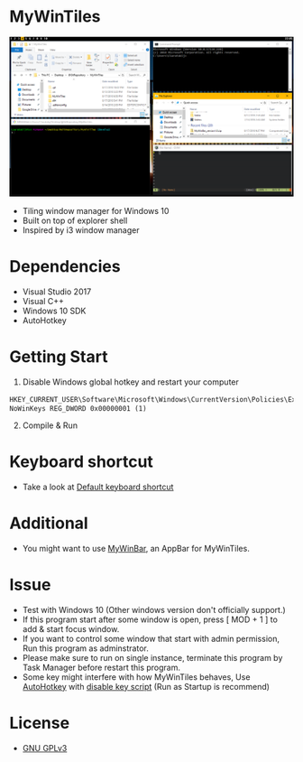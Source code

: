 # MyWinTiles
![pic](screenshots/pic.png)
- Tiling window manager for Windows 10
- Built on top of explorer shell
- Inspired by i3 window manager

# Dependencies
- Visual Studio 2017
- Visual C++
- Windows 10 SDK
- AutoHotkey

# Getting Start
1. Disable Windows global hotkey and restart your computer
```
HKEY_CURRENT_USER\Software\Microsoft\Windows\CurrentVersion\Policies\Explorer
NoWinKeys REG_DWORD 0x00000001 (1)
```
2. Compile & Run

# Keyboard shortcut
- Take a look at [Default keyboard shortcut](Keybind.md)

# Additional
- You might want to use [MyWinBar](https://github.com/CSaratakij/MyWinBar), an AppBar for MyWinTiles.

# Issue
- Test with Windows 10 (Other windows version don't officially support.)
- If this program start after some window is open, press [ MOD + 1 ] to add & start focus window.
- If you want to control some window that start with admin permission, Run this program as adminstrator.
- Please make sure to run on single instance, terminate this program by Task Manager before restart this program.
- Some key might interfere with how MyWinTiles behaves, Use [AutoHotkey](https://autohotkey.com/) with [disable key script](interfere_keys.ahk)
(Run as Startup is recommend)

# License
- [GNU GPLv3](LICENSE)
